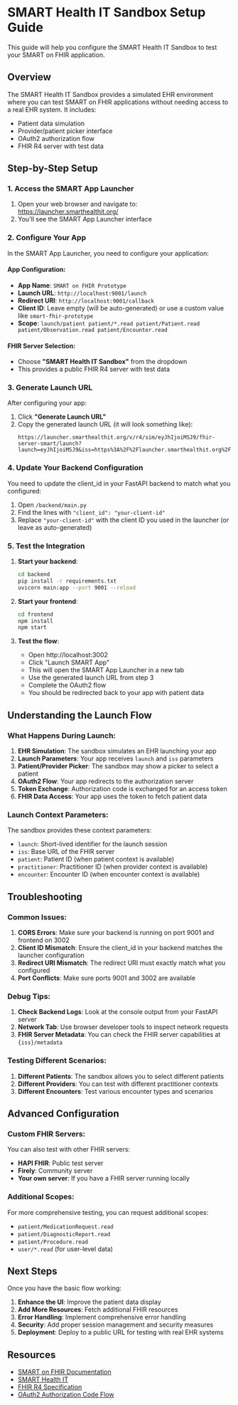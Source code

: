 # SMART Health IT Sandbox Setup Guide

This guide will help you configure the SMART Health IT Sandbox to test your SMART on FHIR application.

## Overview

The SMART Health IT Sandbox provides a simulated EHR environment where you can test SMART on FHIR applications without needing access to a real EHR system. It includes:

- Patient data simulation
- Provider/patient picker interface
- OAuth2 authorization flow
- FHIR R4 server with test data

## Step-by-Step Setup

### 1. Access the SMART App Launcher

1. Open your web browser and navigate to: https://launcher.smarthealthit.org/
2. You'll see the SMART App Launcher interface

### 2. Configure Your App

In the SMART App Launcher, you need to configure your application:

#### App Configuration:
- **App Name**: `SMART on FHIR Prototype`
- **Launch URL**: `http://localhost:9001/launch`
- **Redirect URI**: `http://localhost:9001/callback`
- **Client ID**: Leave empty (will be auto-generated) or use a custom value like `smart-fhir-prototype`
- **Scope**: `launch/patient patient/*.read patient/Patient.read patient/Observation.read patient/Encounter.read`

#### FHIR Server Selection:
- Choose **"SMART Health IT Sandbox"** from the dropdown
- This provides a public FHIR R4 server with test data

### 3. Generate Launch URL

After configuring your app:

1. Click **"Generate Launch URL"**
2. Copy the generated launch URL (it will look something like):
   ```
   https://launcher.smarthealthit.org/v/r4/sim/eyJhIjoiMSJ9/fhir-server-smart/launch?launch=eyJhIjoiMSJ9&iss=https%3A%2F%2Flauncher.smarthealthit.org%2Fv%2Fr4%2Ffhir
   ```

### 4. Update Your Backend Configuration

You need to update the client_id in your FastAPI backend to match what you configured:

1. Open `/backend/main.py`
2. Find the lines with `"client_id": "your-client-id"`
3. Replace `"your-client-id"` with the client ID you used in the launcher (or leave as auto-generated)

### 5. Test the Integration

1. **Start your backend**:
   ```bash
   cd backend
   pip install -r requirements.txt
   uvicorn main:app --port 9001 --reload
   ```

2. **Start your frontend**:
   ```bash
   cd frontend
   npm install
   npm start
   ```

3. **Test the flow**:
   - Open http://localhost:3002
   - Click "Launch SMART App"
   - This will open the SMART App Launcher in a new tab
   - Use the generated launch URL from step 3
   - Complete the OAuth2 flow
   - You should be redirected back to your app with patient data

## Understanding the Launch Flow

### What Happens During Launch:

1. **EHR Simulation**: The sandbox simulates an EHR launching your app
2. **Launch Parameters**: Your app receives `launch` and `iss` parameters
3. **Patient/Provider Picker**: The sandbox may show a picker to select a patient
4. **OAuth2 Flow**: Your app redirects to the authorization server
5. **Token Exchange**: Authorization code is exchanged for an access token
6. **FHIR Data Access**: Your app uses the token to fetch patient data

### Launch Context Parameters:

The sandbox provides these context parameters:
- `launch`: Short-lived identifier for the launch session
- `iss`: Base URL of the FHIR server
- `patient`: Patient ID (when patient context is available)
- `practitioner`: Practitioner ID (when provider context is available)
- `encounter`: Encounter ID (when encounter context is available)

## Troubleshooting

### Common Issues:

1. **CORS Errors**: Make sure your backend is running on port 9001 and frontend on 3002
2. **Client ID Mismatch**: Ensure the client_id in your backend matches the launcher configuration
3. **Redirect URI Mismatch**: The redirect URI must exactly match what you configured
4. **Port Conflicts**: Make sure ports 9001 and 3002 are available

### Debug Tips:

1. **Check Backend Logs**: Look at the console output from your FastAPI server
2. **Network Tab**: Use browser developer tools to inspect network requests
3. **FHIR Server Metadata**: You can check the FHIR server capabilities at `{iss}/metadata`

### Testing Different Scenarios:

1. **Different Patients**: The sandbox allows you to select different patients
2. **Different Providers**: You can test with different practitioner contexts
3. **Different Encounters**: Test various encounter types and scenarios

## Advanced Configuration

### Custom FHIR Servers:

You can also test with other FHIR servers:
- **HAPI FHIR**: Public test server
- **Firely**: Community server
- **Your own server**: If you have a FHIR server running locally

### Additional Scopes:

For more comprehensive testing, you can request additional scopes:
- `patient/MedicationRequest.read`
- `patient/DiagnosticReport.read`
- `patient/Procedure.read`
- `user/*.read` (for user-level data)

## Next Steps

Once you have the basic flow working:

1. **Enhance the UI**: Improve the patient data display
2. **Add More Resources**: Fetch additional FHIR resources
3. **Error Handling**: Implement comprehensive error handling
4. **Security**: Add proper session management and security measures
5. **Deployment**: Deploy to a public URL for testing with real EHR systems

## Resources

- [SMART on FHIR Documentation](http://hl7.org/fhir/smart-app-launch/)
- [SMART Health IT](https://smarthealthit.org/)
- [FHIR R4 Specification](https://hl7.org/fhir/R4/)
- [OAuth2 Authorization Code Flow](https://tools.ietf.org/html/rfc6749#section-4.1)
